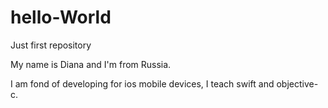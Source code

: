 # hello-World
Just first repository 

My name is Diana and I'm from Russia.

I am fond of developing for ios mobile devices, I teach swift and objective-c.
